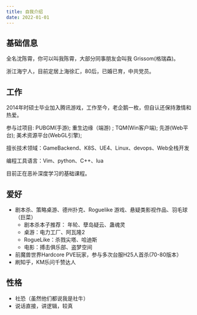 ```yaml
---
title: 自我介绍
date: 2022-01-01
---
```


## **基础信息**

全名沈陈霄，你可以叫我陈霄，大部分同事朋友会叫我 Grissom(格瑞森)。

浙江海宁人，目前定居上海徐汇，80后，已婚已育，中共党员。

## **工作**

2014年时硕士毕业加入腾讯游戏，工作至今，老企鹅一枚，但自认还保持激情和热爱。

参与过项目: PUBGM(手游); 重生边缘（端游) ; TQM(Win客户端); 先游(Web平台); 美术资源平台(WebGL引擎);

擅长技术领域：GameBackend、K8S、UE4、Linux、devops、Web全栈开发

编程工具语言：Vim、python、C++、lua

目前正在恶补深度学习的基础课程。

## **爱好**

- 剧本杀、策略桌游、德州扑克、Roguelike 游戏、悬疑类影视作品、羽毛球（巨菜）
    - 剧本杀本子推荐： 年轮、孽岛疑云、蛊魂灵
    - 桌游：电力工厂、阿瓦隆2
    - RogueLike：杀戮尖塔、哈迪斯
    - 电影：搏击俱乐部、盗梦空间
- 前魔兽世界Hardcore PVE玩家，参与多次台服H25人首杀(70-80版本）
- 刷知乎，KM乐问千赞达人

## **性格**

- 社恐（虽然他们都说我是社牛）
- 说话直接，讲逻辑，较真
